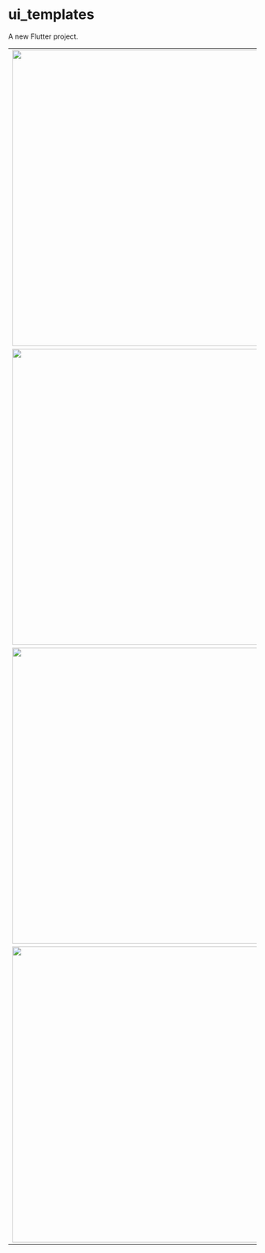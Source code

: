 # ui_templates

A new Flutter project.

<table>
 
  <tr>
    <td valign="top"><img src="https://user-images.githubusercontent.com/37351206/214849911-573127c8-a48c-4ec1-b249-ae716a2458df.jpg" height="600"></td>
    <td valign="top"><img src="https://user-images.githubusercontent.com/37351206/215096992-7bed9aeb-1cb5-4f8c-beb7-434d66eaa2f5.jpg" height="600"></td>   
    <td valign="top"><img src="https://user-images.githubusercontent.com/37351206/215097146-909a1dcd-50d9-4e6b-85ce-a1c963360e0a.jpg" height="600"></td>
  
  </tr>
    <tr>
     <td valign="top"><img src="https://user-images.githubusercontent.com/37351206/215097258-7ffb714a-553a-42ed-a9b3-d2d18279433b.jpg" height="600"></td>
     <td valign="top"><img src="https://user-images.githubusercontent.com/37351206/216043658-f85bd1be-bbd8-4fdc-88e6-f05cd4eae72d.jpg" height="600"></td>
     <td valign="top"><img src="https://user-images.githubusercontent.com/37351206/216043663-77378c68-4c19-4975-aead-e97694ccb090.jpg" height="600"></td>
     
  </tr>
  <tr>
     <td valign="top"><img src="https://user-images.githubusercontent.com/37351206/218735772-ff705fbf-cc60-4b4b-a635-c0567aba6b6f.jpg" height="600"></td>
     <td valign="top"><img src="https://user-images.githubusercontent.com/37351206/218735774-6da48f0a-1bc3-4229-9733-e43c97aadda9.jpg" height="600"></td>
     <td valign="top"><img src="https://user-images.githubusercontent.com/37351206/218735770-d04f7cf0-bc7a-4e1f-a343-c06fde7bceb6.jpg" height="600"></td>
     
  </tr>
   <tr>
     <td valign="top"><img src="https://user-images.githubusercontent.com/37351206/218994588-64321911-65a0-4579-922a-23e49d65fb8c.jpg" height="600"></td>
     <td valign="top"><img src="https://user-images.githubusercontent.com/37351206/218994594-b1ab6bca-af38-4514-beac-77322e99e4ce.jpg" height="600"></td>
   
     
  </tr>


 </table>

